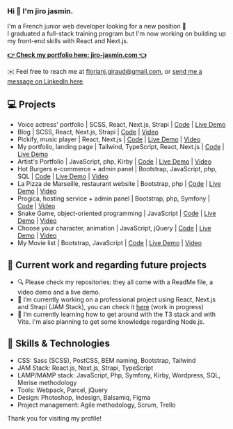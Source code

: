 ### Hi 👋 I'm jiro jasmin.
  
I'm a French junior web developer looking for a new position 👔  
I graduated a full-stack training program but I'm now working on building up my front-end skills with React and Next.js.  
  
**[👉 Check my portfolio here: jiro-jasmin.com 👈](https://www.jiro-jasmin.com)**
  
✉️ Feel free to reach me at [florianj.giraud@gmail.com](mailto:florianj.giraud@gmail.com), or [send me a message on LinkedIn here](https://linkedin.com/in/jiro-jasmin).  

## 💻 Projects
  
- Voice actress' portfolio | SCSS, React, Next.js, Strapi | [Code](https://github.com/jiro-jasmin/Voice-actress-portfolio) | [Live Demo](https://www.aileenwrozyna.de)
- Blog | SCSS, React, Next.js, Strapi | [Code](https://github.com/jiro-jasmin/Blog) | [Video](https://youtu.be/pqqSpC_XyhI)
- Pickify, music player | React, Next.js | [Code](https://github.com/jiro-jasmin/Pickify) | [Live Demo](https://pickify.vercel.app/) | [Video](https://youtu.be/YhD31XVDDns)
- My portfolio, landing page | Tailwind, TypeScript, React, Next.js | [Code](https://github.com/jiro-jasmin/Portfolio-LandingPage) | [Live Demo](https://jiro-jasmin.vercel.app/)
- Artist's Portfolio | JavaScript, php, Kirby | [Code](https://github.com/jiro-jasmin/Artist-s-portfolio) | [Live Demo](https://fabiolaamaudricduchaffaut.fr/) | [Video](https://youtu.be/9_cJaUuS97U)
- Hot Burgers e-commerce + admin panel | Bootstrap, JavaScript, php, SQL | [Code](https://github.com/jiro-jasmin/Hot-Burgers) | [Live Demo](https://hotburgers-berlin.000webhostapp.com/) | [Video](https://youtu.be/9IDCPDBPxUg)
- La Pizza de Marseille, restaurant website | Bootstrap, php | [Code](https://github.com/jiro-jasmin/La-Pizza-de-Marseille) | [Live Demo](https://pizza-marseille.000webhostapp.com/) | [Video](https://youtu.be/646WPLIC8dY)
- Progica, hosting service + admin panel | Bootstrap, php, Symfony | [Code](https://github.com/jiro-jasmin/Progica) | [Video](https://youtu.be/xmWqfdf-avA)
- Snake Game, object-oriented programming | JavaScript | [Code](https://github.com/jiro-jasmin/jiro-jasmin.github.io/tree/main/js_snake) | [Live Demo](https://jiro-jasmin.github.io/js_snake/) | [Video](https://youtu.be/p3Vsh3mpcng)
- Choose your character, animation | JavaScript, jQuery | [Code](https://github.com/jiro-jasmin/jiro-jasmin.github.io/tree/main/jquery_charac) | [Live Demo](https://jiro-jasmin.github.io/jquery_charac/) | [Video](https://youtu.be/Gjx9pUPNKTs)
- My Movie list | Bootstrap, JavaScript | [Code](https://github.com/jiro-jasmin/jiro-jasmin.github.io/tree/main/js_todolist) | [Live Demo](https://jiro-jasmin.github.io/js_todolist/) | [Video](https://youtu.be/b6n8kW0fXRo)

## 🚀 Current work and regarding future projects
  
- 🔍 Please check my repositories: they all come with a ReadMe file, a video demo and a live demo.
- 🔭 I’m currently working on a professional project using React, Next.js and Strapi (JAM Stack), you can check it [here](https://github.com/jiro-jasmin/Voice-actress-portfolio) (work in progress)
- 🌱 I’m currently learning how to get around with the T3 stack and with Vite. I'm also planning to get some knowledge regarding Node.js.

## 🔧 Skills & Technologies  
  
- CSS: Sass (SCSS), PostCSS, BEM naming, Bootstrap, Tailwind 
- JAM Stack: React.js, Next.js, Strapi, TypeScript
- LAMP/MAMP stack: JavaScript, Php, Symfony, Kirby, Wordpress, SQL, Merise methodology
- Tools: Webpack, Parcel, jQuery
- Design: Photoshop, Indesign, Balsamiq, Figma
- Project management: Agile methodology, Scrum, Trello


Thank you for visiting my profile!
